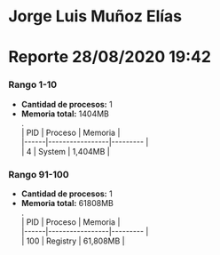 # Jorge Luis Muñoz Elías
# Reporte 28/08/2020 19:42
### Rango 1-10  
- **Cantidad de procesos:** 1 
- **Memoria total:** 1404MB        
 .  
  | PID  | Proceso         | Memoria |        
  |------|-----------------|---------    |        	
  | 4  | System             | 1,404MB     |       
### Rango 91-100  
- **Cantidad de procesos:** 1 
- **Memoria total:** 61808MB        
 .  
  | PID  | Proceso         | Memoria |        
  |------|-----------------|---------    |        	
  | 100  | Registry             | 61,808MB     |       
